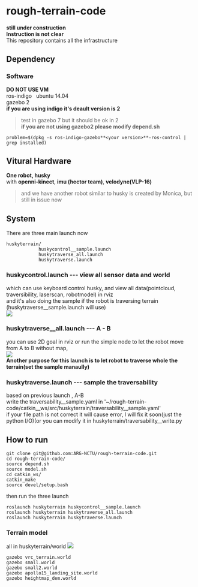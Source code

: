 # rough-terrain-code  
**still under construction**  
**Instruction is not clear**  
This repository contains all the infrastructure   

## Dependency
### Software
**DO NOT USE VM**  
ros-indigo  
ubuntu 14.04  
gazebo 2    
**if you are using indigo it's deault version is 2**  
> test in gazebo 7 but it should be ok in 2   
> **if you are not using gazebo2 please modify depend.sh**   
```
problem=$(dpkg -s ros-indigo-gazebo**<your version>**-ros-control | grep installed)
```  
## Vitural Hardware
**One robot, husky**    
with **openni-kinect**, **imu (hector team)**, **velodyne(VLP-16)**    
>and we have another robot similar to husky is created by Monica, but still in issue now  
## System    
There are three main launch now 
```
huskyterrain/
            huskycontrol__sample.launch
            huskytraverse_all.launch  
            huskytraverse.launch
```

### huskycontrol.launch --- view all sensor data and world   
which can use keyboard control husky, and view all data(pointcloud, traversibility, laserscan, robotmodel) in rviz     
and it's also doing the sample if the robot is traversing terrain (huskytraverse__sample.launch will use)  
![](https://i.imgur.com/GERFz5B.png)  
### huskytraverse__all.launch --- A - B 
you can use 2D goal in rviz or run the simple node to let the robot move from A to B without map,  
![](https://i.imgur.com/pvlRT6j.png)  
**Another purpose for this launch is to let robot to traverse whole the terrain(set the sample manaully)**
### huskytraverse.launch --- sample the traversability 
based on previous launch , A-B  
write the traversability__sample.yaml  in
'~/rough-terrain-code/catkin__ws/src/huskyterrain/traversability__sample.yaml'  
if your file path is not correct it will cause error, I will fix it soon(just the python I/O)(or you can modify it in huskyterrain/traversability__write.py        

## How to run  
```
git clone git@github.com:ARG-NCTU/rough-terrain-code.git  
cd rough-terrain-code/
source depend.sh
source model.sh
cd catkin_ws/
catkin_make
source devel/setup.bash
```    
then run the three launch  
```  
roslaunch huskyterrain huskycontrol__sample.launch
roslaunch huskyterrain huskytraverse_all.launch  
roslaunch huskyterrain huskytraverse.launch
```  
### Terrain model  
all in huskyterrain/world
![](https://i.imgur.com/lYj43c1.png)  
```
gazebo vrc_terrain.world
gazebo small.world
gazebo small2.world
gazebo apollo15_landing_site.world
gazebo heightmap_dem.world
```
